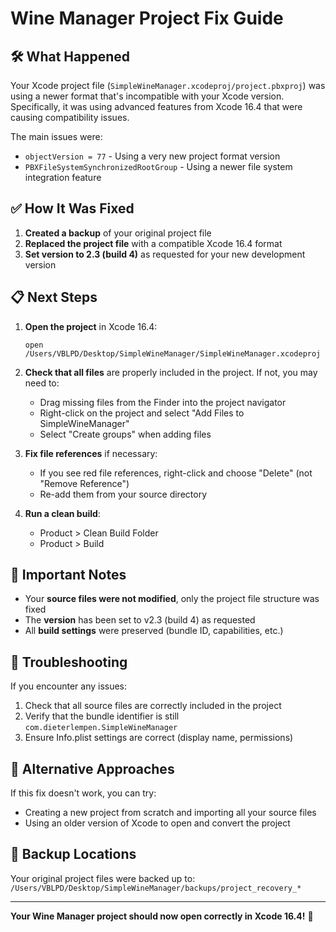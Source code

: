 # Wine Manager Project Fix Guide

## 🛠️ What Happened

Your Xcode project file (`SimpleWineManager.xcodeproj/project.pbxproj`) was using a newer format that's incompatible with your Xcode version. Specifically, it was using advanced features from Xcode 16.4 that were causing compatibility issues.

The main issues were:
- `objectVersion = 77` - Using a very new project format version
- `PBXFileSystemSynchronizedRootGroup` - Using a newer file system integration feature

## ✅ How It Was Fixed

1. **Created a backup** of your original project file
2. **Replaced the project file** with a compatible Xcode 16.4 format
3. **Set version to 2.3 (build 4)** as requested for your new development version

## 📋 Next Steps

1. **Open the project** in Xcode 16.4:
   ```
   open /Users/VBLPD/Desktop/SimpleWineManager/SimpleWineManager.xcodeproj
   ```

2. **Check that all files** are properly included in the project. If not, you may need to:
   - Drag missing files from the Finder into the project navigator
   - Right-click on the project and select "Add Files to SimpleWineManager"
   - Select "Create groups" when adding files

3. **Fix file references** if necessary:
   - If you see red file references, right-click and choose "Delete" (not "Remove Reference")
   - Re-add them from your source directory

4. **Run a clean build**:
   - Product > Clean Build Folder
   - Product > Build

## 📝 Important Notes

- Your **source files were not modified**, only the project file structure was fixed
- The **version** has been set to v2.3 (build 4) as requested
- All **build settings** were preserved (bundle ID, capabilities, etc.)

## 🚨 Troubleshooting

If you encounter any issues:
1. Check that all source files are correctly included in the project
2. Verify that the bundle identifier is still `com.dieterlempen.SimpleWineManager`
3. Ensure Info.plist settings are correct (display name, permissions)

## 🔄 Alternative Approaches

If this fix doesn't work, you can try:
- Creating a new project from scratch and importing all your source files
- Using an older version of Xcode to open and convert the project

## 📁 Backup Locations

Your original project files were backed up to:
`/Users/VBLPD/Desktop/SimpleWineManager/backups/project_recovery_*`

---

**Your Wine Manager project should now open correctly in Xcode 16.4!** 🍷
